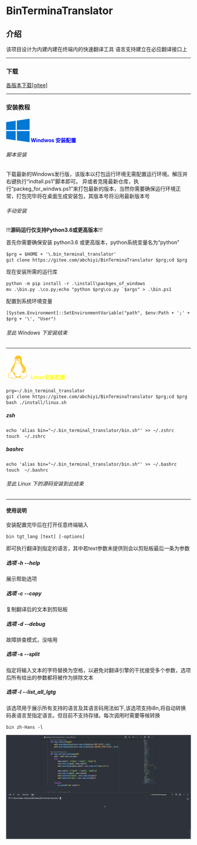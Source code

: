 # BinTerminaTranslator

## 介绍

该项目设计为内建内建在终端内的快速翻译工具
语言支持建立在必应翻译接口上

---

### 下载

[各版本下载[gitee]][1]

---

### 安装教程

#### ![Gitee](/media/SVG/windows.svg "Windwos") <font color='blue'>Windwos 安装配置</font>

###### 脚本安装

下载最新的Windows发行版，该版本以打包运行环境无需配置运行环境。解压并右键执行“indtall.ps1”脚本即可。
异或者克隆最新仓库，执行“packeg_for_windws.ps1”来打包最新的版本，当然你需要确保运行环境正常，打包完毕将在桌面生成安装包，其版本号将沿用最新版本号


###### 手动安装

!!!**源码运行仅支持Python3.6或更高版本**!!!

首先你需要确保安装 python3.6 或更高版本，python系统变量名为“python”

    $prg = $HOME + '\.bin_terminal_translator'
    git clone https://gitee.com/abchiyi/BinTerminaTranslator $prg;cd $prg

现在安装所需的运行库

    python -m pip install -r .\install\packges_of_windows
    mv .\bin.py .\co.py;echo "python $prg\co.py `$args" > .\bin.ps1

配置到系统环境变量

    [System.Environment]::SetEnvironmentVariable("path", $env:Path + ';' + $prg + '\', "User")

###### 至此 Windows 下安装结束

---

#### ![linux](/media/SVG/linux.svg "Linux") <font color='Yellow'>Linux安装配置</font>

    prg=~/.bin_terminal_translator
    git clone https://gitee.com/abchiyi/BinTerminaTranslator $prg;cd $prg
    bash ./install/linux.sh

##### zsh

    echo 'alias bin="~/.bin_terminal_translator/bin.sh"' >> ~/.zshrc
    touch  ~/.zshrc

##### bashrc

    echo 'alias bin="~/.bin_terminal_translator/bin.sh"' >> ~/.bashrc
    touch  ~/.bashrc

###### 至此 Linux 下的源码安装到此结束

---
#### 使用说明
安装配置完毕后在打开任意终端输入

    bin tgt_lang [text] [-options]
即可执行翻译到指定的语言，其中若text参数未提供则会以剪贴板最后一条为参数

##### 选项 -h --help

展示帮助选项

##### 选项 -c --copy
复制翻译后的文本到剪贴板

##### 选项 -d --debug
故障排查模式，没啥用

##### 选项 -s --split
指定将输入文本的字符替换为空格，以避免对翻译引擎的干扰接受多个参数，选项后所有给出的参数都将被作为排除文本

##### 选项 -l --list_all_lgtg
该选项用于展示所有支持的语言及其语言码用法如下,该选项支持i8n,将自动转换码表语言至指定语言。但目前不支持存储，每次调用时需要等候转换

    bin zh-Hans -l

![tgt loading](/media/gif/tgt_loading_zh.gif "转换至码表解释至目标语言")

[1]:https://gitee.com/abchiyi/BinTerminaTranslator/releases

